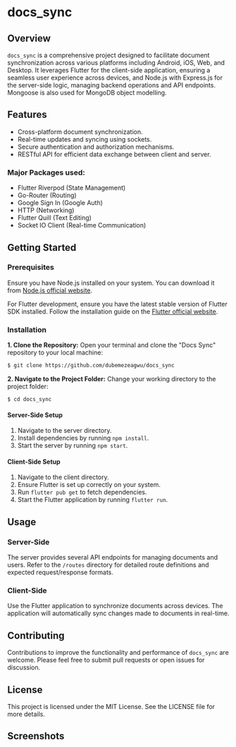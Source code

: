 # docs_sync

## Overview

`docs_sync` is a comprehensive project designed to facilitate document synchronization across various platforms including Android, iOS, Web, and Desktop. It leverages Flutter for the client-side application, ensuring a seamless user experience across devices, and Node.js with Express.js for the server-side logic, managing backend operations and API endpoints. Mongoose is also used for MongoDB object modelling.

## Features

- Cross-platform document synchronization.
- Real-time updates and syncing using sockets.
- Secure authentication and authorization mechanisms.
- RESTful API for efficient data exchange between client and server.

### Major Packages used:
- Flutter Riverpod (State Management)
- Go-Router (Routing)
- Google Sign In (Google Auth)
- HTTP (Networking)
- Flutter Quill (Text Editing)
- Socket IO Client (Real-time Communication)

## Getting Started

### Prerequisites

Ensure you have Node.js installed on your system. You can download it from [Node.js official website](https://nodejs.org).

For Flutter development, ensure you have the latest stable version of Flutter SDK installed. Follow the installation guide on the [Flutter official website](https://flutter.dev/docs/get-started/install).

### Installation

**1. Clone the Repository:** Open your terminal and clone the "Docs Sync" repository to your local machine:

```sh
$ git clone https://github.com/dubemezeagwu/docs_sync
```

**2. Navigate to the Project Folder:** Change your working directory to the project folder:

```
$ cd docs_sync
```

#### Server-Side Setup

1. Navigate to the server directory.
2. Install dependencies by running `npm install`.
3. Start the server by running `npm start`.

#### Client-Side Setup

1. Navigate to the client directory.
2. Ensure Flutter is set up correctly on your system.
3. Run `flutter pub get` to fetch dependencies.
4. Start the Flutter application by running `flutter run`.

## Usage

### Server-Side

The server provides several API endpoints for managing documents and users. Refer to the `/routes` directory for detailed route definitions and expected request/response formats.

### Client-Side

Use the Flutter application to synchronize documents across devices. The application will automatically sync changes made to documents in real-time.

## Contributing

Contributions to improve the functionality and performance of `docs_sync` are welcome. Please feel free to submit pull requests or open issues for discussion.

## License

This project is licensed under the MIT License. See the LICENSE file for more details.

## Screenshots
